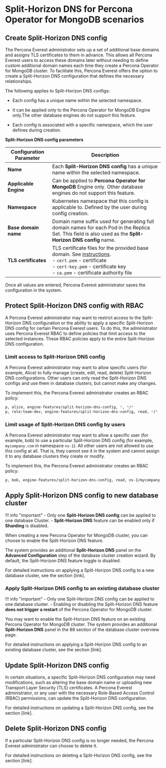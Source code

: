 # Split-Horizon DNS for Percona Operator for MongoDB scenarios


## Create Split-Horizon DNS config

The Percona Everest administrator sets up a set of additional base domains and assigns TLS certificates to them in advance. This allows all Percona Everest users to access these domains later without needing to define custom additional domain names each time they create a Percona Operator for MongoDB cluster. To facilitate this, Percona Everest offers the option to create a Split-Horizon DNS configuration that defines the necessary relationships.

The following applies to Split-Horizon DNS configs:

- Each config has a unique name within the selected namespace.

- It can be applied only to the Percona Operator for MongoDB Engine only.The other database engines do not support this feature.

- Each config is associated with a specific namespace, which the user defines during creation.

**Split-Horizon DNS config parameters**

| Configuration Parameter      | Description                                                                                                         |
|-------------------------------|---------------------------------------------------------------------------------------------------------------------|
| **Name**                      | Each **Split-Horizon DNS config** has a unique name within the selected namespace.                                   |
| **Applicable Engine**         | Can be applied to **Percona Operator for MongoDB** Engine only. Other database engines do not support this feature.                        |
| **Namespace**                 | Kubernetes namespace that this config is applicable to. Defined by the user during config creation.                 |
| **Base domain name**          | Domain name suffix used for generating full domain names for each Pod in the Replica Set. This field is also used as the **Split-Horizon DNS config** name. |
| **TLS certificates**          | TLS certificate files for the provided base domain. See [instructions](https://docs.percona.com/percona-operator-for-mongodb/tls-manual.html#__tabbed_1_1). <br>- `cert.pem` - certificate<br>- `cert-key.pem` - certificate key<br>- `ca.pem` - certificate authority file |

Once all values are entered, Percona Everest administrator saves the configuration in the system.


## Protect Split-Horizon DNS config with RBAC

A Percona Everest administrator may want to restrict access to the Split-Horizon DNS configuration or the ability to apply a specific Split-Horizon DNS config for certain Percona Everest users. To do this, the administrator uses Percona Everest RBAC to define policies that limit access to the selected instances. These RBAC policies apply to the entire Split-Horizon DNS configuration.

### Limit access to Split-Horizon DNS config

A Percona Everest administrator may want to allow specific users (for example, Alice) to fully manage (create, edit, read, delete) Split-Horizon DNS configurations.
Other users can only read the Split-Horizon DNS configs and use them in database clusters, but cannot make any changes.

To implement this, the Percona Everest administrator creates an RBAC policy:

```sh
p, alice, engine-features/split-horizon-dns-config, *, */*
p, role:team-dev, engine-features/split-horizon-dns-config, read, */*
```

### Limit usage of Split-Horizon DNS config by users

A Percona Everest administrator may want to allow a specific user (for example, bob) to use a particular Split-Horizon DNS config (for example, `mycompany.com` in namespace `ns-1`).
All other users are not allowed to use this config at all. That is, they cannot see it in the system and cannot assign it to any database clusters they create or modify.

To implement this, the Percona Everest administrator creates an RBAC policy:

```sh
p, bob, engine-features/split-horizon-dns-config, read, ns-1/mycompany.com
```

## Apply Split-Horizon DNS config to new database cluster

!!! info "important"
    - Only one **Split-Horizon DNS config** can be applied to one database Cluster.
    - **Split-Horizon DNS** feature can be enabled only if **Sharding** is disabled.

When creating a new Percona Operator for MongoDB cluster, you can choose to enable the Split-Horizon DNS feature.

The system provides an additional **Split-Horizon DNS** panel on the **Advanced Configuration** step of the database cluster creation wizard. By default, the Split-Horizon DNS feature toggle is disabled.

For detailed instructions on applying a Split-Horizon DNS config to a new database cluster, see the section [link].

### Apply Split-Horizon DNS config to an existing database cluster

!!! info "important"
    - Only one Split-Horizon DNS config can be applied to one database cluster.
    - Enabling or disabling the Split-Horizon DNS feature **does not trigger a restart** of the Percona Operator for MongoDB  cluster.

You may want to enable the Split-Horizon DNS feature on an existing Percona Operator for MongoDB cluster. The system provides an additional **Split-Horizon DNS** panel in the 88 section of the database cluster overview page.

For detailed instructions on applying a Split-Horizon DNS config to an existing database cluster, see the section [link].


## Update Split-Horizon DNS config

In certain situations, a specific Split-Horizon DNS configuration may need modifications, such as altering the base domain name or uploading new Transport Layer Security (TLS) certificates. A Percona Everest administrator, or any user with the necessary Role-Based Access Control (RBAC) permissions, can update the Split-Horizon DNS configuration.


For detailed instructions on updating a Split-Horizon DNS config, see the section [link].



## Delete Split-Horizon DNS config

If a particular Split-Horizon DNS config is no longer needed, the Percona Everest administrator can choose to delete it.

For detailed instructions on deleting a Split-Horizon DNS config, see the section [link].


